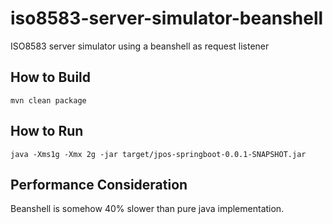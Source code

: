 # iso8583-server-simulator-beanshell
ISO8583 server simulator using a beanshell as request listener

## How to Build
```mvn clean package```

## How to Run
```java -Xms1g -Xmx 2g -jar target/jpos-springboot-0.0.1-SNAPSHOT.jar```

## Performance Consideration
Beanshell is somehow 40% slower than pure java implementation. 
